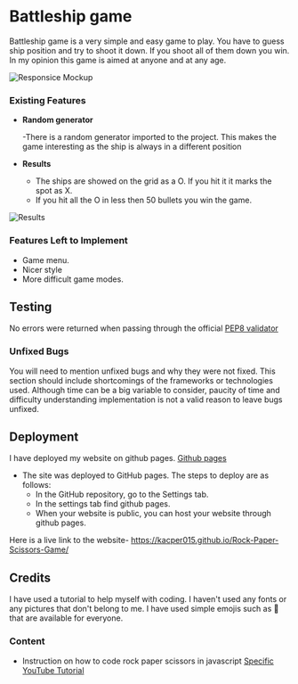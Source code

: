 # Battleship game

Battleship game is a very simple and easy game to play. You have to guess ship position and try to shoot it down. If you shoot all of them down you win. In my opinion this game is aimed at anyone and at any age. 

![Responsice Mockup](https://github.com/Kacper015/battleship-game/blob/8ed22b446181ba67514020d09d9d8fe36ef941dd/battleship_1.jpg)

### Existing Features

- __Random generator__
  
  -There is a random generator imported to the project. This makes the game interesting as the ship is always in a different position
 
- __Results__

  - The ships are showed on the grid as a O. If you hit it it marks the spot as X.
  - If you hit all the O in less then 50 bullets you win the game. 

![Results](https://github.com/Kacper015/battleship-game/blob/cc5728905ee23d90cb2f246cdf58e51e71261e03/battleship_2.jpg)


### Features Left to Implement

- Game menu.
- Nicer style 
- More difficult game modes. 

## Testing 

No errors were returned when passing through the official [PEP8 validator](https://http://pep8online.com/)

### Unfixed Bugs

You will need to mention unfixed bugs and why they were not fixed. This section should include shortcomings of the frameworks or technologies used. Although time can be a big variable to consider, paucity of time and difficulty understanding implementation is not a valid reason to leave bugs unfixed. 

## Deployment

I have deployed my website on github pages. [Github pages](https://github.com/)

- The site was deployed to GitHub pages. The steps to deploy are as follows: 
  - In the GitHub repository, go to the Settings tab.
  - In the settings tab find github pages.
  - When your website is public, you can host your website through github pages. 

Here is a live link to the website- https://kacper015.github.io/Rock-Paper-Scissors-Game/


## Credits 

I have used a tutorial to help myself with coding. I haven't used any fonts or any pictures that don't belong to me. I have used simple emojis such as 👊 that are available for everyone.

### Content 

- Instruction on how to code rock paper scissors in javascript [Specific YouTube Tutorial](https://youtu.be/1yS-JV4fWqY)

